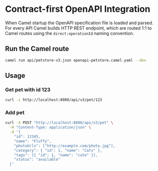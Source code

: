 # Contract-first OpenAPI Integration

When Camel startup the OpenAPI specification file is loaded and parsed. For every API Camel builds HTTP REST endpoint, which are routed 1:1 to Camel routes using the `direct:operationId` naming convention.

## Run the Camel route

```sh
camel run api/petstore-v3.json openapi-petstore.camel.yaml --dev
```

## Usage

### Get pet with id 123

```sh
curl -i http://localhost:8080/api/v3/pet/123
```

### Add pet

```sh
curl -X POST "http://localhost:8080/api/v3/pet" \
  -H "Content-Type: application/json" \
  -d '{
    "id": 12345,
    "name": "Fluffy",
    "photoUrls": ["http://example.com/photo.jpg"],
    "category": { "id": 1, "name": "Cats" },
    "tags": [{ "id": 1, "name": "cute" }],
    "status": "available"
  }'
```
